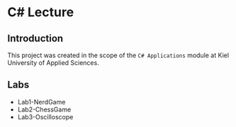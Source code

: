 # C# Lecture

## Introduction

This project was created in the scope of the `C# Applications` module at Kiel University of Applied Sciences.

## Labs

- Lab1-NerdGame
- Lab2-ChessGame
- Lab3-Oscilloscope
